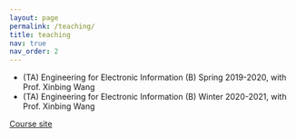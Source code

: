```yaml
---
layout: page
permalink: /teaching/
title: teaching
nav: true
nav_order: 2
---
```


- (TA) Engineering for Electronic Information (B) Spring 2019-2020, with Prof. Xinbing Wang
- (TA) Engineering for Electronic Information (B) Winter 2020-2021, with Prof. Xinbing Wang

[Course site](https://www.cs.sjtu.edu.cn/~wang-xb/ieei/index.html)